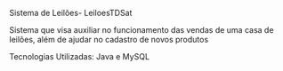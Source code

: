 Sistema de Leilões- LeiloesTDSat

Sistema que visa auxiliar no funcionamento das vendas de uma casa de leilões, além de ajudar no cadastro de novos produtos

Tecnologias Utilizadas: Java e MySQL
